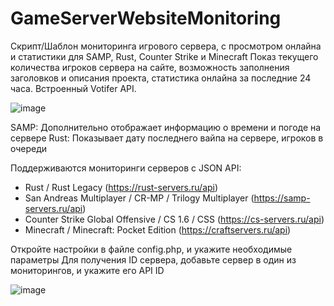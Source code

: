 # GameServerWebsiteMonitoring
Скрипт/Шаблон мониторинга игрового сервера, с просмотром онлайна и статистики для SAMP, Rust, Counter Strike и Minecraft
Показ текущего количества игроков сервера на сайте, возможность заполнения заголовков и описания проекта, статистика онлайна за последние 24 часа. Встроенный Votifer API.

![image](https://user-images.githubusercontent.com/23291806/143942021-c6133cb1-a45b-4fb3-8085-52f8ca7dfb4b.png)

SAMP: Дополнительно отображает информацию о времени и погоде на сервере
Rust: Показывает дату последнего вайпа на сервере, игроков в очереди

Поддерживаются мониторинги серверов с JSON API:
- Rust / Rust Legacy (https://rust-servers.ru/api)
- San Andreas Multiplayer / CR-MP / Trilogy Multiplayer (https://samp-servers.ru/api)
- Counter Strike Global Offensive / CS 1.6 / CSS  (https://cs-servers.ru/api)
- Minecraft / Minecraft: Pocket Edition (https://craftservers.ru/api)


Откройте настройки в файле config.php, и укажите необходимые параметры
Для получения ID сервера, добавьте сервер в один из мониторингов, и укажите его API ID


![image](https://user-images.githubusercontent.com/23291806/143942417-731bb7c5-241d-4ed3-9e4d-54d86d51f708.png)
